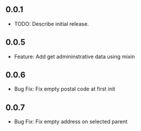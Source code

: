 ## 0.0.1

* TODO: Describe initial release.

## 0.0.5

* Feature: Add get admininstrative data using mixin

## 0.0.6

* Bug Fix: Fix empty postal code at first init


## 0.0.7

* Bug Fix: Fix empty address on selected parent